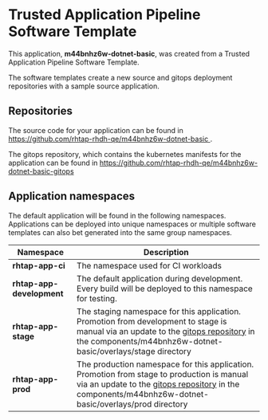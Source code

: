 # Trusted Application Pipeline Software Template

This application, **m44bnhz6w-dotnet-basic**, was created from a Trusted Application Pipeline Software Template.

The software templates create a new source and gitops deployment repositories with a sample source application. 

## Repositories

The source code for your application can be found in [https://github.com/rhtap-rhdh-qe/m44bnhz6w-dotnet-basic ](https://github.com/rhtap-rhdh-qe/m44bnhz6w-dotnet-basic ).
 
The gitops repository, which contains the kubernetes manifests for the application can be found in 
[https://github.com/rhtap-rhdh-qe/m44bnhz6w-dotnet-basic-gitops ](https://github.com/rhtap-rhdh-qe/m44bnhz6w-dotnet-basic-gitops ) 

## Application namespaces 

The default application will be found in the following namespaces. Applications can be deployed into unique namespaces or multiple software templates can also bet generated into the same group namespaces.  

|  Namespace   |  Description   |  
| -------- | -------- |
| **rhtap-app-ci** | The namespace used for CI workloads |
| **rhtap-app-development** | The default application during development. Every build will be deployed to this namespace for testing. |
| **rhtap-app-stage** | The staging namespace for this application. Promotion from development to stage is manual via an update to the [gitops repository](https://github.com/rhtap-rhdh-qe/m44bnhz6w-dotnet-basic-gitops ) in the components/m44bnhz6w-dotnet-basic/overlays/stage directory |
| **rhtap-app-prod** | The production namespace for this application. Promotion from stage to production is manual via an update to the [gitops repository](https://github.com/rhtap-rhdh-qe/m44bnhz6w-dotnet-basic-gitops ) in the components/m44bnhz6w-dotnet-basic/overlays/prod directory |